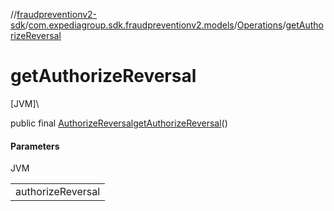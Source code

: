 //[fraudpreventionv2-sdk](../../../index.md)/[com.expediagroup.sdk.fraudpreventionv2.models](../index.md)/[Operations](index.md)/[getAuthorizeReversal](get-authorize-reversal.md)

# getAuthorizeReversal

[JVM]\

public final [AuthorizeReversal](../-authorize-reversal/index.md)[getAuthorizeReversal](get-authorize-reversal.md)()

#### Parameters

JVM

| |
|---|
| authorizeReversal |
